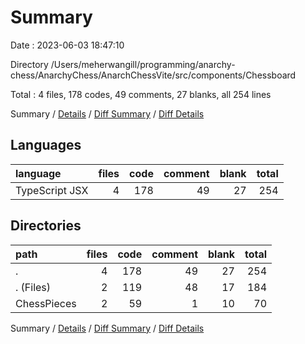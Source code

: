 # Summary

Date : 2023-06-03 18:47:10

Directory /Users/meherwangill/programming/anarchy-chess/AnarchyChess/AnarchChessVite/src/components/Chessboard

Total : 4 files,  178 codes, 49 comments, 27 blanks, all 254 lines

Summary / [Details](details.md) / [Diff Summary](diff.md) / [Diff Details](diff-details.md)

## Languages
| language | files | code | comment | blank | total |
| :--- | ---: | ---: | ---: | ---: | ---: |
| TypeScript JSX | 4 | 178 | 49 | 27 | 254 |

## Directories
| path | files | code | comment | blank | total |
| :--- | ---: | ---: | ---: | ---: | ---: |
| . | 4 | 178 | 49 | 27 | 254 |
| . (Files) | 2 | 119 | 48 | 17 | 184 |
| ChessPieces | 2 | 59 | 1 | 10 | 70 |

Summary / [Details](details.md) / [Diff Summary](diff.md) / [Diff Details](diff-details.md)